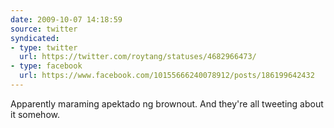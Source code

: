 ```yaml
---
date: 2009-10-07 14:18:59
source: twitter
syndicated:
- type: twitter
  url: https://twitter.com/roytang/statuses/4682966473/
- type: facebook
  url: https://www.facebook.com/10155666240078912/posts/186199642432
---
```


Apparently maraming apektado ng brownout. And they're all tweeting about it somehow.